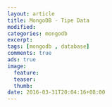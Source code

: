 ```yaml
---
layout: article
title: MongoDB - Tipe Data
modified:
categories: mongodb
excerpt:
tags: [mongodb , database]
comments: true
ads: true
image:
  feature:
  teaser:
  thumb:
date: 2016-03-31T20:04:16+08:00
---
```

